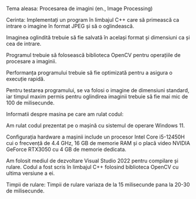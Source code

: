 Tema aleasa: Procesarea de imagini (en., Image Processing)

Cerinta: Implementați un program în limbajul C++ care să primească ca intrare o imagine în format JPEG și să o oglindească.

Imaginea oglindită trebuie să fie salvată în același format și dimensiuni ca și cea de intrare. 

Programul trebuie să folosească biblioteca OpenCV pentru operațiile de procesare a imaginii. 

Performanța programului trebuie să fie optimizată pentru a asigura o execuție rapidă.

Pentru testarea programului, se va folosi o imagine de dimensiuni standard, iar timpul maxim permis pentru oglindirea imaginii trebuie să fie mai mic de 100 de milisecunde.

Informatii despre masina pe care am rulat codul:

Am rulat codul prezentat pe o mașină cu sistemul de operare Windows 11. 

Configurația hardware a mașinii include un procesor Intel Core i5-12450H cui o frecvență de 4.4 GHz, 16 GB de memorie RAM și o placă video NVIDIA GeForce RTX3050 cu 4 GB de memorie dedicata. 

Am folosit mediul de dezvoltare Visual Studio 2022  pentru compilare și rulare. Codul a fost scris în limbajul C++ folosind biblioteca OpenCV cu ultima versiune a ei.

Timpii de rulare: Timpii de rulare variaza de la 15 milisecunde pana la 20-30 de milisecunde.
